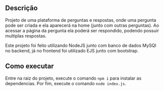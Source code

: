 ## Descrição

Projeto de uma plataforma de perguntas e respostas, onde uma pergunta pode ser criada e ela aparecerá na home (junto com outras perguntas). Ao acessar a página da pergunta ela poderá ser respondido, podendo possuir multiplas respostas.

Este projeto foi feito utilizando NodeJS junto com banco de dados MySQl no backend, já no frontend foi utilizado EJS junto com bootstrap.

## Como executar

Entre na raiz do projeto, execute o comando `npm i` para instalar as dependencias. Por fim, execute o comando `node index.js`.
